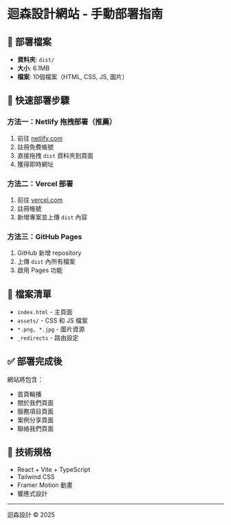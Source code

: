# 迴森設計網站 - 手動部署指南

## 📁 部署檔案
- **資料夾**: `dist/`
- **大小**: 6.1MB
- **檔案**: 10個檔案（HTML, CSS, JS, 圖片）

## 🚀 快速部署步驟

### 方法一：Netlify 拖拽部署（推薦）
1. 前往 [netlify.com](https://netlify.com)
2. 註冊免費帳號
3. 直接拖拽 `dist` 資料夾到頁面
4. 獲得即時網址

### 方法二：Vercel 部署
1. 前往 [vercel.com](https://vercel.com)
2. 註冊帳號
3. 新增專案並上傳 `dist` 內容

### 方法三：GitHub Pages
1. GitHub 新增 repository
2. 上傳 `dist` 內所有檔案
3. 啟用 Pages 功能

## 📂 檔案清單
- `index.html` - 主頁面
- `assets/` - CSS 和 JS 檔案
- `*.png, *.jpg` - 圖片資源
- `_redirects` - 路由設定

## ✅ 部署完成後
網站將包含：
- 首頁輪播
- 關於我們頁面
- 服務項目頁面
- 案例分享頁面
- 聯絡我們頁面

## 🔧 技術規格
- React + Vite + TypeScript
- Tailwind CSS
- Framer Motion 動畫
- 響應式設計

---
迴森設計 © 2025
